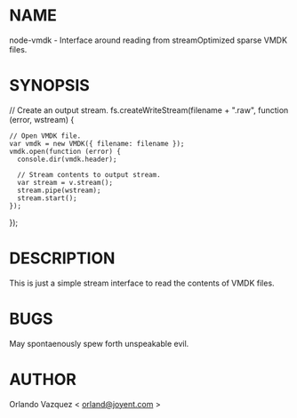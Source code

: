 # NAME

node-vmdk - Interface around reading from streamOptimized sparse VMDK files.

# SYNOPSIS

  // Create an output stream.
  fs.createWriteStream(filename + ".raw", function (error, wstream) {

    // Open VMDK file.
    var vmdk = new VMDK({ filename: filename });
    vmdk.open(function (error) {
      console.dir(vmdk.header);

      // Stream contents to output stream.
      var stream = v.stream();
      stream.pipe(wstream);
      stream.start();
    });
  });

# DESCRIPTION

This is just a simple stream interface to read the contents of VMDK files.

# BUGS

May spontaenously spew forth unspeakable evil.

# AUTHOR

Orlando Vazquez < orland@joyent.com >
